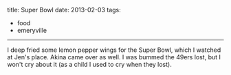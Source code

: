 title: Super Bowl
date: 2013-02-03
tags:
- food
- emeryville
---

I deep fried some lemon pepper wings for the Super Bowl, which I watched at Jen's place. Akina came over as well. I was bummed the 49ers lost, but I won't cry about it (as a child I used to cry when they lost).
